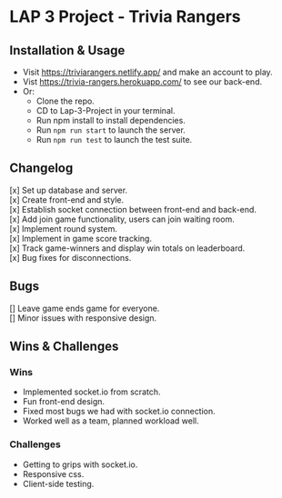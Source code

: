 # LAP 3 Project - Trivia Rangers
## Installation & Usage
- Visit https://triviarangers.netlify.app/ and make an account to play.
- Vist https://trivia-rangers.herokuapp.com/ to see our back-end.
- Or:
    - Clone the repo.  
    - CD to Lap-3-Project in your terminal.  
    - Run npm install to install dependencies.  
    - Run `npm run start` to launch the server.  
    - Run `npm run test` to launch the test suite.  

## Changelog

[x] Set up database and server.   
[x] Create front-end and style.    
[x] Establish socket connection between front-end and back-end.   
[x] Add join game functionality, users can join waiting room.   
[x] Implement round system.   
[x] Implement in game score tracking.   
[x] Track game-winners and display win totals on leaderboard.  
[x] Bug fixes for disconnections.  

## Bugs
[] Leave game ends game for everyone.   
[] Minor issues with responsive design.   

## Wins & Challenges
### Wins
- Implemented socket.io from scratch.
- Fun front-end design.
- Fixed most bugs we had with socket.io connection.  
- Worked well as a team, planned workload well.
 
### Challenges
- Getting to grips with socket.io.
- Responsive css.
- Client-side testing.
